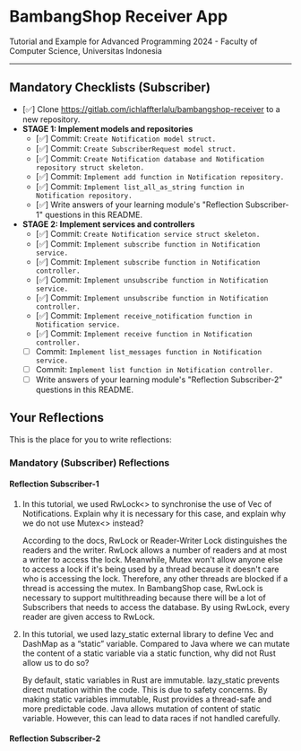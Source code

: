 # BambangShop Receiver App
Tutorial and Example for Advanced Programming 2024 - Faculty of Computer Science, Universitas Indonesia

---

## Mandatory Checklists (Subscriber)
-   [✅] Clone https://gitlab.com/ichlaffterlalu/bambangshop-receiver to a new repository.
-   **STAGE 1: Implement models and repositories**
    -   [✅] Commit: `Create Notification model struct.`
    -   [✅] Commit: `Create SubscriberRequest model struct.`
    -   [✅] Commit: `Create Notification database and Notification repository struct skeleton.`
    -   [✅] Commit: `Implement add function in Notification repository.`
    -   [✅] Commit: `Implement list_all_as_string function in Notification repository.`
    -   [✅] Write answers of your learning module's "Reflection Subscriber-1" questions in this README.
-   **STAGE 2: Implement services and controllers**
    -   [✅] Commit: `Create Notification service struct skeleton.`
    -   [✅] Commit: `Implement subscribe function in Notification service.`
    -   [✅] Commit: `Implement subscribe function in Notification controller.`
    -   [✅] Commit: `Implement unsubscribe function in Notification service.`
    -   [✅] Commit: `Implement unsubscribe function in Notification controller.`
    -   [✅] Commit: `Implement receive_notification function in Notification service.`
    -   [✅] Commit: `Implement receive function in Notification controller.`
    -   [ ] Commit: `Implement list_messages function in Notification service.`
    -   [ ] Commit: `Implement list function in Notification controller.`
    -   [ ] Write answers of your learning module's "Reflection Subscriber-2" questions in this README.

## Your Reflections
This is the place for you to write reflections:

### Mandatory (Subscriber) Reflections

#### Reflection Subscriber-1

1. In this tutorial, we used RwLock<> to synchronise the use of Vec of Notifications. Explain why it is necessary for this case, and explain why we do not use Mutex<> instead?

    According to the docs, RwLock or Reader-Writer Lock distinguishes the readers and the writer. RwLock allows a number of readers and at most a writer to access the lock. Meanwhile, Mutex won't allow anyone else to access a lock if it's being used by a thread because it doesn't care who is accessing the lock. Therefore, any other threads are blocked if a thread is accessing the mutex. In BambangShop case, RwLock is necessary to support multithreading because there will be a lot of Subscribers that needs to access the database. By using RwLock, every reader are given access to RwLock.

2. In this tutorial, we used lazy_static external library to define Vec and DashMap as a “static” variable. Compared to Java where we can mutate the content of a static variable via a static function, why did not Rust allow us to do so?

    By default, static variables in Rust are immutable. lazy_static prevents direct mutation within the code. This is due to safety concerns. By making static variables immutable, Rust provides a thread-safe and more predictable code. Java allows mutation of content of static variable. However, this can lead to data races if not handled carefully.

#### Reflection Subscriber-2
